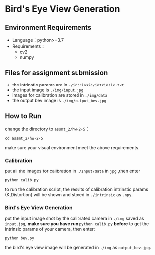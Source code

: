 # Bird's Eye View Generation

## Environment Requirements

* Language：python>=3.7
* Requirements：
  * cv2 
  * numpy 



## Files for assignment submission

* the intrinstic params are in `./intrinsic/intrinsic.txt`
* the input image is `./img/input.jpg`
* images for calibration are stored in `./img/data`
* the output bev image is `./img/output_bev.jpg`



## How to Run

change the directory to  `assmt_2/hw-2-5`：

```shell
cd assmt_2/hw-2-5
```

make sure your visual environment meet the above requirements.

### Calibration

put all the images for calibration in `./input/data` in `jpg` ,then enter


```shell
python calib.py
```

to run the calibration script, the results of calibration intrinstic params (K,Distortion) will be shown and stored in `./intrinsic` as `.npy`. 



### Bird's Eye View Generation

put the input image shot by the calibrated camera in `./img` saved as `input.jpg`, **make sure you have run** `python calib.py` **before** to get the intrinsic params of your camera, then enter:

```shell
python bev.py
```

the bird's eye view image will be generated in `./img` as `output_bev.jpg`.
